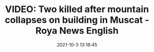 ---
"title": "VIDEO: Two killed after mountain collapses on building in Muscat - Roya News English"
"date": "2021-10-3 13:18:45"
"feed_name": "GOOGLENEWSINDUSTRIAL"
"feed_website": "https://news.google.com/search?q=industrial%2Bincident&hl=en-US&gl=US&ceid=US:en"
"feed_rss": "https://news.google.com/rss/search?q=industrial%2Bincident&hl=en-US&gl=US&ceid=US:en"
"link": "https://en.royanews.tv/news/31690/VIDEO:%20Two%20killed%20after%20mountain%20collapses%20on%20building%20in%20Muscat"
"source": "{'href': 'https://en.royanews.tv', 'title': 'Roya News English'}"
"file": "_posts/2021-1-1-1922bbde6ed34bdf7bef4d80f0c40149f63d0372.md"
"accident": "1"
"drilling": "0"
"dead": "0"
"injured": "2"
"arrested": "0"
"place": "muscat"
"where": "unknown site"
"causes": "collapse"
"place_uri": "http://en.wikipedia.org/wiki/Muscat"
---